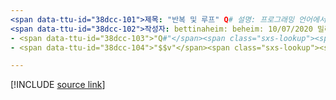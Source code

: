 ```yaml
---
<span data-ttu-id="38dcc-101">제목: "반복 및 루프" Q# 설명: 프로그래밍 언어에서 ' for ' 루프를 사용 하는 방법에 대해 알아봅니다 Q# .</span><span class="sxs-lookup"><span data-stu-id="38dcc-101">title: "Iterations and loops in Q#" description: Learn about using 'for' loops in the Q# programming language.</span></span>
<span data-ttu-id="38dcc-102">작성자: bettinaheim: beheim: 10/07/2020 밀리초. 토픽: 문서 uid: microsoft. 양자-반복 안 함:</span><span class="sxs-lookup"><span data-stu-id="38dcc-102">author: bettinaheim ms.author: beheim ms.date: 10/07/2020 ms.topic: article uid: microsoft.quantum.qsharp.iterations no-loc:</span></span>
- <span data-ttu-id="38dcc-103">"Q#"</span><span class="sxs-lookup"><span data-stu-id="38dcc-103">"Q#"</span></span>
- <span data-ttu-id="38dcc-104">"$$v"</span><span class="sxs-lookup"><span data-stu-id="38dcc-104">"$$v"</span></span>

---
```


<!---
# Iterations and loops in Q#
-->

[!INCLUDE [source link](~/includes/qsharp-language/Specifications/Language/2_Statements/iterations.md)]

